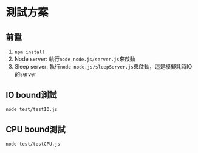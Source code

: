 # 測試方案

## 前置

1. `npm install`
2. Node server: 執行`node node.js/server.js`來啟動
3. Sleep server: 執行`node node.js/sleepServer.js`來啟動，這是模擬耗時IO的server

## IO bound測試

`node test/testIO.js`

## CPU bound測試

`node test/testCPU.js`
